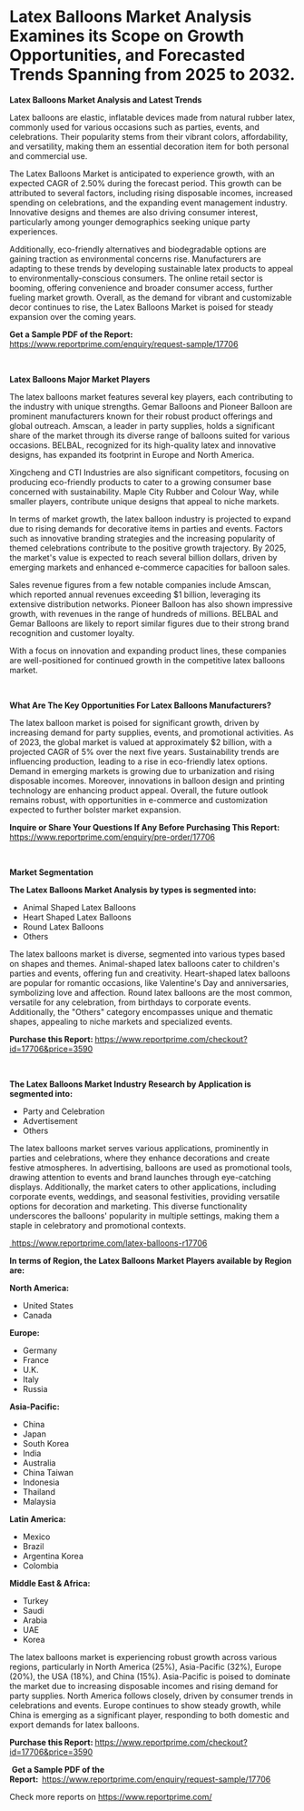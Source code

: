<p><h1>Latex Balloons Market Analysis Examines its Scope on Growth Opportunities, and Forecasted Trends Spanning from 2025 to 2032.</h1></p><p><strong>Latex Balloons Market Analysis and Latest Trends</strong></p>
<p><p>Latex balloons are elastic, inflatable devices made from natural rubber latex, commonly used for various occasions such as parties, events, and celebrations. Their popularity stems from their vibrant colors, affordability, and versatility, making them an essential decoration item for both personal and commercial use.</p><p>The Latex Balloons Market is anticipated to experience growth, with an expected CAGR of 2.50% during the forecast period. This growth can be attributed to several factors, including rising disposable incomes, increased spending on celebrations, and the expanding event management industry. Innovative designs and themes are also driving consumer interest, particularly among younger demographics seeking unique party experiences.</p><p>Additionally, eco-friendly alternatives and biodegradable options are gaining traction as environmental concerns rise. Manufacturers are adapting to these trends by developing sustainable latex products to appeal to environmentally-conscious consumers. The online retail sector is booming, offering convenience and broader consumer access, further fueling market growth. Overall, as the demand for vibrant and customizable decor continues to rise, the Latex Balloons Market is poised for steady expansion over the coming years.</p></p>
<p><strong>Get a Sample PDF of the Report:&nbsp;</strong> <a href="https://www.reportprime.com/enquiry/request-sample/17706?utm_campaign=3068&utm_medium=2&utm_source=Github&utm_content=ia&utm_term=18032025&utm_id=latex-balloons">https://www.reportprime.com/enquiry/request-sample/17706</a></p>
<p>&nbsp;</p>
<p><strong>Latex Balloons Major Market Players</strong></p>
<p><p>The latex balloons market features several key players, each contributing to the industry with unique strengths. Gemar Balloons and Pioneer Balloon are prominent manufacturers known for their robust product offerings and global outreach. Amscan, a leader in party supplies, holds a significant share of the market through its diverse range of balloons suited for various occasions. BELBAL, recognized for its high-quality latex and innovative designs, has expanded its footprint in Europe and North America.</p><p>Xingcheng and CTI Industries are also significant competitors, focusing on producing eco-friendly products to cater to a growing consumer base concerned with sustainability. Maple City Rubber and Colour Way, while smaller players, contribute unique designs that appeal to niche markets.</p><p>In terms of market growth, the latex balloon industry is projected to expand due to rising demands for decorative items in parties and events. Factors such as innovative branding strategies and the increasing popularity of themed celebrations contribute to the positive growth trajectory. By 2025, the market's value is expected to reach several billion dollars, driven by emerging markets and enhanced e-commerce capacities for balloon sales.</p><p>Sales revenue figures from a few notable companies include Amscan, which reported annual revenues exceeding $1 billion, leveraging its extensive distribution networks. Pioneer Balloon has also shown impressive growth, with revenues in the range of hundreds of millions. BELBAL and Gemar Balloons are likely to report similar figures due to their strong brand recognition and customer loyalty.</p><p>With a focus on innovation and expanding product lines, these companies are well-positioned for continued growth in the competitive latex balloons market.</p></p>
<p>&nbsp;</p>
<p><strong>What Are The Key Opportunities For Latex Balloons Manufacturers?</strong></p>
<p><p>The latex balloon market is poised for significant growth, driven by increasing demand for party supplies, events, and promotional activities. As of 2023, the global market is valued at approximately $2 billion, with a projected CAGR of 5% over the next five years. Sustainability trends are influencing production, leading to a rise in eco-friendly latex options. Demand in emerging markets is growing due to urbanization and rising disposable incomes. Moreover, innovations in balloon design and printing technology are enhancing product appeal. Overall, the future outlook remains robust, with opportunities in e-commerce and customization expected to further bolster market expansion.</p></p>
<p><strong>Inquire or Share Your Questions If Any Before Purchasing This Report:</strong> <a href="https://www.reportprime.com/enquiry/pre-order/17706?utm_campaign=3068&utm_medium=2&utm_source=Github&utm_content=ia&utm_term=18032025&utm_id=latex-balloons">https://www.reportprime.com/enquiry/pre-order/17706</a></p>
<p>&nbsp;</p>
<p><strong>Market Segmentation</strong></p>
<p><strong>The Latex Balloons Market Analysis by types is segmented into:</strong></p>
<p><ul><li>Animal Shaped Latex Balloons</li><li>Heart Shaped Latex Balloons</li><li>Round Latex Balloons</li><li>Others</li></ul></p>
<p><p>The latex balloons market is diverse, segmented into various types based on shapes and themes. Animal-shaped latex balloons cater to children's parties and events, offering fun and creativity. Heart-shaped latex balloons are popular for romantic occasions, like Valentine's Day and anniversaries, symbolizing love and affection. Round latex balloons are the most common, versatile for any celebration, from birthdays to corporate events. Additionally, the "Others" category encompasses unique and thematic shapes, appealing to niche markets and specialized events.</p></p>
<p><strong>Purchase this Report:&nbsp;</strong><a href="https://www.reportprime.com/checkout?id=17706&price=3590&utm_campaign=3068&utm_medium=2&utm_source=Github&utm_content=ia&utm_term=18032025&utm_id=latex-balloons">https://www.reportprime.com/checkout?id=17706&price=3590</a></p>
<p>&nbsp;</p>
<p><strong>The Latex Balloons Market Industry Research by Application is segmented into:</strong></p>
<p><ul><li>Party and Celebration</li><li>Advertisement</li><li>Others</li></ul></p>
<p><p>The latex balloons market serves various applications, prominently in parties and celebrations, where they enhance decorations and create festive atmospheres. In advertising, balloons are used as promotional tools, drawing attention to events and brand launches through eye-catching displays. Additionally, the market caters to other applications, including corporate events, weddings, and seasonal festivities, providing versatile options for decoration and marketing. This diverse functionality underscores the balloons' popularity in multiple settings, making them a staple in celebratory and promotional contexts.</p></p>
<p><a href="https://www.reportprime.com/latex-balloons-r17706?utm_campaign=3068&utm_medium=2&utm_source=Github&utm_content=ia&utm_term=18032025&utm_id=latex-balloons">&nbsp;https://www.reportprime.com/latex-balloons-r17706</a></p>
<p><strong>In terms of Region, the Latex Balloons Market Players available by Region are:</strong></p>
<p>
    <p> <strong> North America: </strong>
        <ul>
            <li>United States</li>
            <li>Canada</li>
        </ul>
        </p> 
    <p> <strong> Europe: </strong>
        <ul>
            <li>Germany</li>
            <li>France</li>
            <li>U.K.</li>
            <li>Italy</li>
            <li>Russia</li>
        </ul>
        </p> 
    <p> <strong> Asia-Pacific: </strong>
        <ul>
            <li>China</li>
            <li>Japan</li>
            <li>South Korea</li>
            <li>India</li>
            <li>Australia</li>
            <li>China Taiwan</li>
            <li>Indonesia</li>
            <li>Thailand</li>
            <li>Malaysia</li>
        </ul>
        </p> 
    <p> <strong> Latin America: </strong>
        <ul>
            <li>Mexico</li>
            <li>Brazil</li>
            <li>Argentina Korea</li>
            <li>Colombia</li>
        </ul>
        </p> 
    <p> <strong> Middle East & Africa: </strong>
        <ul>
            <li>Turkey</li>
            <li>Saudi</li>
            <li>Arabia</li>
            <li>UAE</li>
            <li>Korea</li>
        </ul>
    </p>
    </p>
<p><p>The latex balloons market is experiencing robust growth across various regions, particularly in North America (25%), Asia-Pacific (32%), Europe (20%), the USA (18%), and China (15%). Asia-Pacific is poised to dominate the market due to increasing disposable incomes and rising demand for party supplies. North America follows closely, driven by consumer trends in celebrations and events. Europe continues to show steady growth, while China is emerging as a significant player, responding to both domestic and export demands for latex balloons.</p></p>
<p><strong>Purchase this Report: </strong><a href="https://www.reportprime.com/checkout?id=17706&price=3590&utm_campaign=3068&utm_medium=2&utm_source=Github&utm_content=ia&utm_term=18032025&utm_id=latex-balloons">https://www.reportprime.com/checkout?id=17706&price=3590</a></p>
<p>&nbsp;<strong>Get a Sample PDF of the Report:&nbsp;&nbsp;</strong><a href="https://www.reportprime.com/enquiry/request-sample/17706?utm_campaign=3068&utm_medium=2&utm_source=Github&utm_content=ia&utm_term=18032025&utm_id=latex-balloons">https://www.reportprime.com/enquiry/request-sample/17706</a></p>
<p><strong></strong></p>
<p>Check more reports on <a href="https://www.reportprime.com/?utm_campaign=3068&utm_medium=2&utm_source=Github&utm_content=ia&utm_term=18032025&utm_id=latex-balloons">https://www.reportprime.com/</a></p>